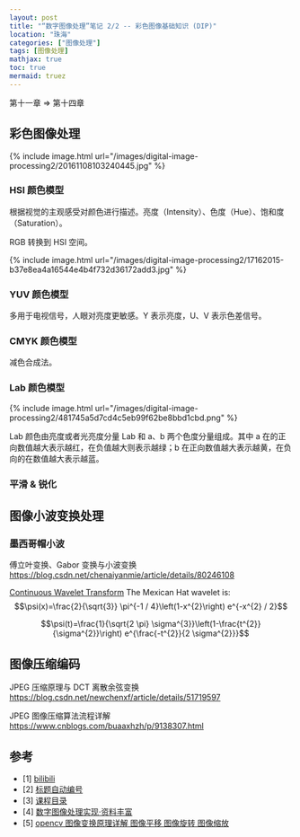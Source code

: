 ```yaml
---
layout: post
title: "“数字图像处理”笔记 2/2 -- 彩色图像基础知识 (DIP)"
location: "珠海"
categories: ["图像处理"]
tags: [图像处理]
mathjax: true
toc: true
mermaid: truez
---
```


第十一章 $\Rightarrow$ 第十四章


## 彩色图像处理

{% include image.html url="/images/digital-image-processing2/20161108103240445.jpg" %}


### HSI 颜色模型

根据视觉的主观感受对颜色进行描述。亮度（Intensity）、色度（Hue）、饱和度（Saturation）。

RGB 转换到 HSI 空间。

{% include image.html url="/images/digital-image-processing2/17162015-b37e8ea4a16544e4b4f732d36172add3.jpg" %}


### YUV 颜色模型

多用于电视信号，人眼对亮度更敏感。Y 表示亮度，U、V 表示色差信号。


### CMYK 颜色模型

减色合成法。


### Lab 颜色模型

{% include image.html url="/images/digital-image-processing2/481745a5d7cd4c5eb99f62be8bbd1cbd.png" %}

Lab 颜色由亮度或者光亮度分量 Lab 和 a、b 两个色度分量组成。其中 a 在的正向数值越大表示越红，在负值越大则表示越绿；b 在正向数值越大表示越黄，在负向的在数值越大表示越蓝。


### 平滑 & 锐化


## 图像小波变换处理


### 墨西哥帽小波

傅立叶变换、Gabor 变换与小波变换 <https://blog.csdn.net/chenaiyanmie/article/details/80246108>

[Continuous Wavelet Transform](https://www.originlab.com/doc/Origin-Help/Continuous-WaveTrans)
The Mexican Hat wavelet is:
$$\psi(x)=\frac{2}{\sqrt{3}} \pi^{-1 / 4}\left(1-x^{2}\right) e^{-x^{2} / 2}$$

$$\psi(t)=\frac{1}{\sqrt{2 \pi} \sigma^{3}}\left(1-\frac{t^{2}}{\sigma^{2}}\right) e^{\frac{-t^{2}}{2 \sigma^{2}}}$$


## 图像压缩编码

JPEG 压缩原理与 DCT 离散余弦变换 <https://blog.csdn.net/newchenxf/article/details/51719597>

JPEG 图像压缩算法流程详解 <https://www.cnblogs.com/buaaxhzh/p/9138307.html>


## 参考

- [1] [bilibili](https://www.bilibili.com/video/BV1tx41147Tx)
- [2] [标题自动编号](https://www.cnblogs.com/36bian/p/7609304.html)
- [3] [课程目录](https://www.cnblogs.com/-wenli/p/11744405.html)
- [4] [数字图像处理实现·资料丰富](https://www.cnblogs.com/wojianxin/tag/%E6%95%B0%E5%AD%97%E5%9B%BE%E5%83%8F%E5%A4%84%E7%90%86/default.html)
- [5] [opencv 图像变换原理详解 图像平移 图像旋转 图像缩放](https://www.cnblogs.com/wojianxin/p/12591410.html)
